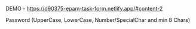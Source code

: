 DEMO - https://d90375-epam-task-form.netlify.app/#content-2

Password (UpperCase, LowerCase, Number/SpecialChar and min 8 Chars)
